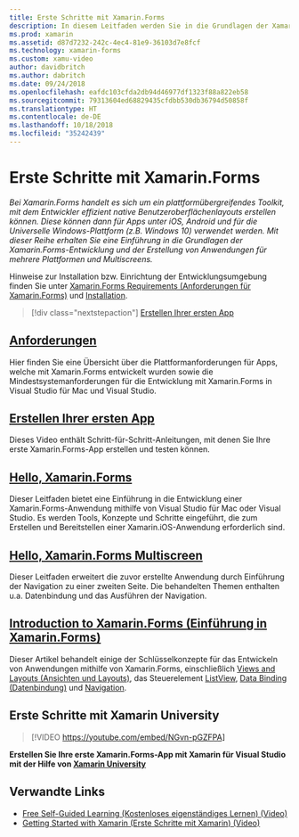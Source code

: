 ```yaml
---
title: Erste Schritte mit Xamarin.Forms
description: In diesem Leitfaden werden Sie in die Grundlagen der Xamarin.Forms-Entwicklung eingeführt, außerdem wird die Erstellung von Anwendungen für mehrere Plattformen und Multiscreens abgedeckt.
ms.prod: xamarin
ms.assetid: d87d7232-242c-4ec4-81e9-36103d7e8fcf
ms.technology: xamarin-forms
ms.custom: xamu-video
author: davidbritch
ms.author: dabritch
ms.date: 09/24/2018
ms.openlocfilehash: eafdc103cfda2db94d46977df1323f88a822eb58
ms.sourcegitcommit: 79313604ed68829435cfdbb530db36794d50858f
ms.translationtype: HT
ms.contentlocale: de-DE
ms.lasthandoff: 10/18/2018
ms.locfileid: "35242439"
---
```

# <a name="get-started-with-xamarinforms"></a>Erste Schritte mit Xamarin.Forms

_Bei Xamarin.Forms handelt es sich um ein plattformübergreifendes Toolkit, mit dem Entwickler effizient native Benutzeroberflächenlayouts erstellen können. Diese können dann für Apps unter iOS, Android und für die Universelle Windows-Plattform (z.B. Windows 10) verwendet werden. Mit dieser Reihe erhalten Sie eine Einführung in die Grundlagen der Xamarin.Forms-Entwicklung und der Erstellung von Anwendungen für mehrere Plattformen und Multiscreens._

Hinweise zur Installation bzw. Einrichtung der Entwicklungsumgebung finden Sie unter [Xamarin.Forms Requirements (Anforderungen für Xamarin.Forms)](installation.md) und [Installation](~/cross-platform/get-started/installation/index.md).

> [!div class="nextstepaction"]
> [Erstellen Ihrer ersten App](~/xamarin-forms/get-started/first-app/index.md)

## <a name="requirementsinstallationmd"></a>[Anforderungen](installation.md)

Hier finden Sie eine Übersicht über die Plattformanforderungen für Apps, welche mit Xamarin.Forms entwickelt wurden sowie die Mindestsystemanforderungen für die Entwicklung mit Xamarin.Forms in Visual Studio für Mac und Visual Studio.

## <a name="build-your-first-appfirst-appindexmd"></a>[Erstellen Ihrer ersten App](first-app/index.md)

Dieses Video enthält Schritt-für-Schritt-Anleitungen, mit denen Sie Ihre erste Xamarin.Forms-App erstellen und testen können.

## <a name="hello-xamarinformshello-xamarin-formsindexmd"></a>[Hello, Xamarin.Forms](hello-xamarin-forms/index.md)

Dieser Leitfaden bietet eine Einführung in die Entwicklung einer Xamarin.Forms-Anwendung mithilfe von Visual Studio für Mac oder Visual Studio. Es werden Tools, Konzepte und Schritte eingeführt, die zum Erstellen und Bereitstellen einer Xamarin.iOS-Anwendung erforderlich sind.

## <a name="hello-xamarinforms-multiscreenhello-xamarin-forms-multiscreenindexmd"></a>[Hello, Xamarin.Forms Multiscreen](hello-xamarin-forms-multiscreen/index.md)

Dieser Leitfaden erweitert die zuvor erstellte Anwendung durch Einführung der Navigation zu einer zweiten Seite. Die behandelten Themen enthalten u.a. Datenbindung und das Ausführen der Navigation.

## <a name="introduction-to-xamarinformsintroduction-to-xamarin-formsmd"></a>[Introduction to Xamarin.Forms (Einführung in Xamarin.Forms)](introduction-to-xamarin-forms.md)

Dieser Artikel behandelt einige der Schlüsselkonzepte für das Entwickeln von Anwendungen mithilfe von Xamarin.Forms, einschließlich [Views and Layouts (Ansichten und Layouts)](~/xamarin-forms/get-started/introduction-to-xamarin-forms.md#user-interface), das Steuerelement [ListView](~/xamarin-forms/get-started/introduction-to-xamarin-forms.md#lists-in-xamarinforms), [Data Binding (Datenbindung)](~/xamarin-forms/get-started/introduction-to-xamarin-forms.md#data-binding) und [Navigation](~/xamarin-forms/get-started/introduction-to-xamarin-forms.md#navigation).

## <a name="get-started-with-xamarin-university"></a>Erste Schritte mit Xamarin University

> [!VIDEO https://youtube.com/embed/NGvn-pGZFPA]

**Erstellen Sie Ihre erste Xamarin.Forms-App mit Xamarin für Visual Studio mit der Hilfe von [Xamarin University](https://university.xamarin.com)**

## <a name="related-links"></a>Verwandte Links

- [Free Self-Guided Learning (Kostenloses eigenständiges Lernen) (Video)](https://university.xamarin.com/self-guided)
- [Getting Started with Xamarin (Erste Schritte mit Xamarin) (Video)](https://developer.xamarin.com/videos/)

